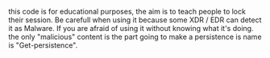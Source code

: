 this code is for educational purposes, the aim is to teach people to lock their session.
Be carefull when using it because some XDR / EDR can detect it as Malware.
If you are afraid of using it without knowing what it's doing. the only "malicious" content is the part going to make a persistence
is name is "Get-persistence".
